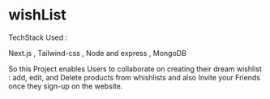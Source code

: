 # wishList
TechStack Used : 

Next.js , Tailwind-css , Node and express , MongoDB

So this Project enables Users to collaborate on creating their dream wishlist : add, edit, and Delete products from whishlists and also Invite your Friends once they sign-up on the website.
